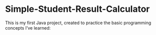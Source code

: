 # Simple-Student-Result-Calculator
This is my first Java project, created to practice the basic programming concepts I’ve learned:
